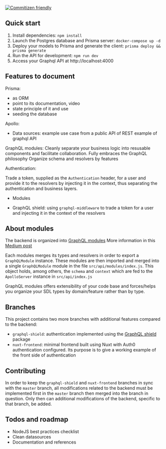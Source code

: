 [![Commitizen friendly](https://img.shields.io/badge/commitizen-friendly-brightgreen.svg)](http://commitizen.github.io/cz-cli/)


## Quick start

1. Install dependencies: `npm install`
2. Launch the Postgres database and Prisma server: `docker-compose up -d`
3. Deploy your models to Prisma and generate the client: `prisma deploy && prisma generate`
4. Run the API for development: `npm run dev`
5. Access your Graphql API at http://localhost:4000

## Features to document

Prisma:

- as ORM
- point to its documentation, video
- state principle of it and use
- seeding the database

Apollo:

- Data sources:
example use case from a public API of REST
example of graphql API

GraphQL modules:
Cleanly separate your business logic into resusable components and facilitate collaboration.
Fully embraces the GraphQL philosophy
Organize schema and resolvers by features

Authentication:

Trade a token, supplied as the `Authentication` header, for a user and provide it to the resolvers by injecting it in the context, thus separating the authentication and business layers.

- Modules

- GraphQL shield: using `graphql-middleware` to trade a token for a user and injecting it in the context of the resolvers

## About modules

The backend is organized into [GraphQL modules](https://graphql-modules.com/)
More information in this [Medium post](https://medium.com/the-guild/graphql-modules-feature-based-graphql-modules-at-scale-2d7b2b0da6da)

Each modules merges its types and resolvers in order to export a `GraphQLModule` instance. These modules are then imported and merged into a single `GraphQLModule` module in the file `src/api/modules/index.js`. This object holds, among others, the `schema` and `context` which are fed to the `ApolloServer` instance in `src/api/index.js`

GraphQL modules offers extensibility of your code base and forces/helps you organize your SDL types by domain/feature rather than by type.

## Branches

This project contains two more branches with additional features compared to the backend:

- `graphql-shield`: authentication implemented using the [GraphQL shield]() package
- `nuxt-frontend`: minimal frontend built using Nuxt with Auth0 authentication configured. Its purpose is to give a working example of the front side of authentication

## Contributing

In order to keep the `graphql-shield` and `nuxt-frontend` branches in sync with the `master` branch, all modifications related to the backend must be implemented first in the `master` branch then merged into the branch in question. Only then can additional modifications of the backend, specific to that branch, be added.

## Todos and roadmap

- NodeJS best practices checklist
- Clean datasources
- Documentation and references